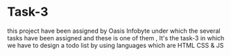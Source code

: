# Task-3
this project have been assigned by Oasis Infobyte under which the several tasks have been assigned and these is one of them , It's the task-3 in which we have to design a todo list by using languages which are HTML CSS &amp; JS
